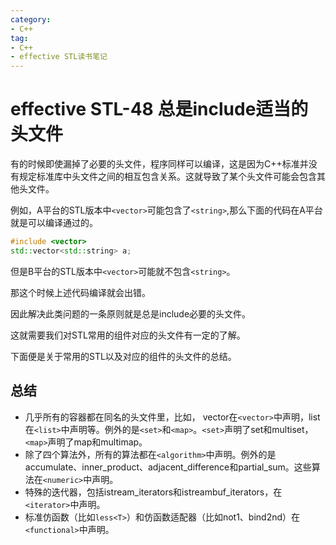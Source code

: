 ```yaml
---
category: 
- C++
tag:
- C++
- effective STL读书笔记
---
```


# effective STL-48 总是include适当的头文件

有的时候即使漏掉了必要的头文件，程序同样可以编译，这是因为C++标准并没有规定标准库中头文件之间的相互包含关系。这就导致了某个头文件可能会包含其他头文件。

例如，A平台的STL版本中```<vector>```可能包含了```<string>```,那么下面的代码在A平台就是可以编译通过的。

```cpp
#include <vector>
std::vector<std::string> a;
```

但是B平台的STL版本中```<vector>```可能就不包含```<string>```。

那这个时候上述代码编译就会出错。

因此解决此类问题的一条原则就是总是include必要的头文件。

这就需要我们对STL常用的组件对应的头文件有一定的了解。

下面便是关于常用的STL以及对应的组件的头文件的总结。

## 总结

- 几乎所有的容器都在同名的头文件里，比如， vector在```<vector>```中声明，list在```<list>```中声明等。例外的是```<set>```和```<map>```。```<set>```声明了set和multiset，```<map>```声明了map和multimap。
- 除了四个算法外，所有的算法都在```<algorithm>```中声明。例外的是accumulate、inner_product、adjacent_difference和partial_sum。这些算法在```<numeric>```中声明。
- 特殊的迭代器，包括istream_iterators和istreambuf_iterators，在```<iterator>```中声明。
- 标准仿函数（比如```less<T>```）和仿函数适配器（比如not1、bind2nd）在```<functional>```中声明。